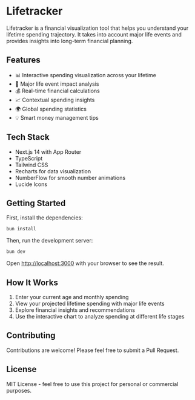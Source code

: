 # Lifetracker

Lifetracker is a financial visualization tool that helps you understand your lifetime spending trajectory. It takes into account major life events and provides insights into long-term financial planning.

## Features

- 📊 Interactive spending visualization across your lifetime
- 🎯 Major life event impact analysis
- 💰 Real-time financial calculations
- 📈 Contextual spending insights
- 🌍 Global spending statistics
- 💡 Smart money management tips

## Tech Stack

- Next.js 14 with App Router
- TypeScript
- Tailwind CSS
- Recharts for data visualization
- NumberFlow for smooth number animations
- Lucide Icons

## Getting Started

First, install the dependencies:

```bash
bun install
```

Then, run the development server:

```bash
bun dev
```

Open [http://localhost:3000](http://localhost:3000) with your browser to see the result.

## How It Works

1. Enter your current age and monthly spending
2. View your projected lifetime spending with major life events
3. Explore financial insights and recommendations
4. Use the interactive chart to analyze spending at different life stages

## Contributing

Contributions are welcome! Please feel free to submit a Pull Request.

## License

MIT License - feel free to use this project for personal or commercial purposes.
